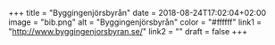 +++
title = "Byggingenjörsbyrån"
date = 2018-08-24T17:02:04+02:00
image = "bib.png"
alt = "Byggingenjörsbyrån"
color = "#ffffff"
link1 = "http://www.byggingenjorsbyran.se/"
link2 = ""
draft = false
+++
